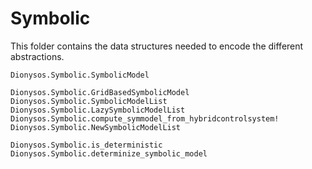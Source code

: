 # Symbolic 

This folder contains the data structures needed to encode the different abstractions.

```@docs
Dionysos.Symbolic.SymbolicModel
```

```@docs
Dionysos.Symbolic.GridBasedSymbolicModel
Dionysos.Symbolic.SymbolicModelList
Dionysos.Symbolic.LazySymbolicModelList
Dionysos.Symbolic.compute_symmodel_from_hybridcontrolsystem!
Dionysos.Symbolic.NewSymbolicModelList
```

```@docs
Dionysos.Symbolic.is_deterministic
Dionysos.Symbolic.determinize_symbolic_model
```